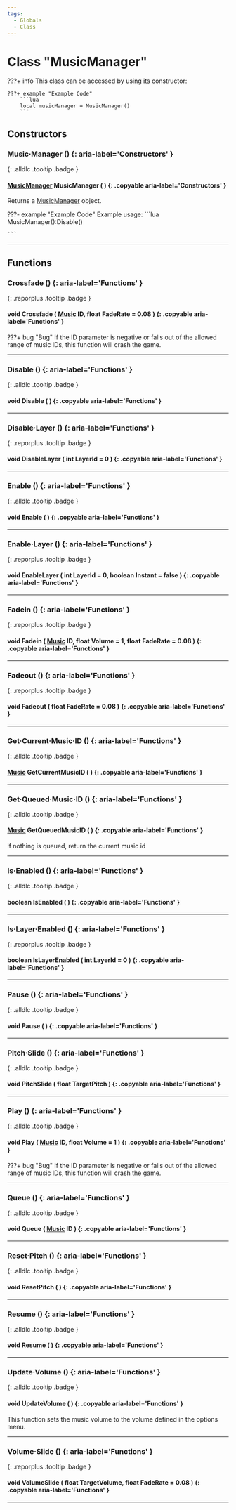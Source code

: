 ```yaml
---
tags:
  - Globals
  - Class
---
```

# Class "MusicManager"

???+ info
    This class can be accessed by using its constructor:

    ???+ example "Example Code"
        ```lua
        local musicManager = MusicManager()
        ```

## Constructors
### Music·Manager () {: aria-label='Constructors' }
[ ](#){: .alldlc .tooltip .badge }
#### [MusicManager](MusicManager.md) MusicManager ( ) {: .copyable aria-label='Constructors' }

Returns a [MusicManager](MusicManager.md) object.

???- example "Example Code"
    Example usage:
    ```lua
    MusicManager():Disable()

    ```
___
## Functions
### Crossfade () {: aria-label='Functions' }
[ ](#){: .reporplus .tooltip .badge }
#### void Crossfade ( [Music](enums/Music.md) ID, float FadeRate = 0.08 ) {: .copyable aria-label='Functions' }
???+ bug "Bug"
    If the ID parameter is negative or falls out of the allowed range of music IDs, this function will crash the game.

___
### Disable () {: aria-label='Functions' }
[ ](#){: .alldlc .tooltip .badge }
#### void Disable ( ) {: .copyable aria-label='Functions' }

___
### Disable·Layer () {: aria-label='Functions' }
[ ](#){: .reporplus .tooltip .badge }
#### void DisableLayer ( int LayerId = 0 ) {: .copyable aria-label='Functions' }

___
### Enable () {: aria-label='Functions' }
[ ](#){: .alldlc .tooltip .badge }
#### void Enable ( ) {: .copyable aria-label='Functions' }

___
### Enable·Layer () {: aria-label='Functions' }
[ ](#){: .reporplus .tooltip .badge }
#### void EnableLayer ( int LayerId = 0, boolean Instant = false ) {: .copyable aria-label='Functions' }

___
### Fadein () {: aria-label='Functions' }
[ ](#){: .reporplus .tooltip .badge }
#### void Fadein ( [Music](enums/Music.md) ID, float Volume = 1, float FadeRate = 0.08 ) {: .copyable aria-label='Functions' }

___
### Fadeout () {: aria-label='Functions' }
[ ](#){: .reporplus .tooltip .badge }
#### void Fadeout ( float FadeRate = 0.08 ) {: .copyable aria-label='Functions' }

___
### Get·Current·Music·ID () {: aria-label='Functions' }
[ ](#){: .alldlc .tooltip .badge }
#### [Music](enums/Music.md) GetCurrentMusicID ( ) {: .copyable aria-label='Functions' }

___
### Get·Queued·Music·ID () {: aria-label='Functions' }
[ ](#){: .alldlc .tooltip .badge }
#### [Music](enums/Music.md) GetQueuedMusicID ( ) {: .copyable aria-label='Functions' }
if nothing is queued, return the current music id
___
### Is·Enabled () {: aria-label='Functions' }
[ ](#){: .alldlc .tooltip .badge }
#### boolean IsEnabled ( ) {: .copyable aria-label='Functions' }

___
### Is·Layer·Enabled () {: aria-label='Functions' }
[ ](#){: .reporplus .tooltip .badge }
#### boolean IsLayerEnabled ( int LayerId = 0 ) {: .copyable aria-label='Functions' }

___
### Pause () {: aria-label='Functions' }
[ ](#){: .alldlc .tooltip .badge }
#### void Pause ( ) {: .copyable aria-label='Functions' }

___
### Pitch·Slide () {: aria-label='Functions' }
[ ](#){: .alldlc .tooltip .badge }
#### void PitchSlide ( float TargetPitch ) {: .copyable aria-label='Functions' }

___
### Play () {: aria-label='Functions' }
[ ](#){: .alldlc .tooltip .badge }
#### void Play ( [Music](enums/Music.md) ID, float Volume = 1 ) {: .copyable aria-label='Functions' }
???+ bug "Bug"
    If the ID parameter is negative or falls out of the allowed range of music IDs, this function will crash the game.

___
### Queue () {: aria-label='Functions' }
[ ](#){: .alldlc .tooltip .badge }
#### void Queue ( [Music](enums/Music.md) ID ) {: .copyable aria-label='Functions' }

___
### Reset·Pitch () {: aria-label='Functions' }
[ ](#){: .alldlc .tooltip .badge }
#### void ResetPitch ( ) {: .copyable aria-label='Functions' }

___
### Resume () {: aria-label='Functions' }
[ ](#){: .alldlc .tooltip .badge }
#### void Resume ( ) {: .copyable aria-label='Functions' }

___
### Update·Volume () {: aria-label='Functions' }
[ ](#){: .alldlc .tooltip .badge }
#### void UpdateVolume ( ) {: .copyable aria-label='Functions' }

This function sets the music volume to the volume defined in the options menu.
___
### Volume·Slide () {: aria-label='Functions' }
[ ](#){: .reporplus .tooltip .badge }
#### void VolumeSlide ( float TargetVolume, float FadeRate = 0.08 ) {: .copyable aria-label='Functions' }

___
